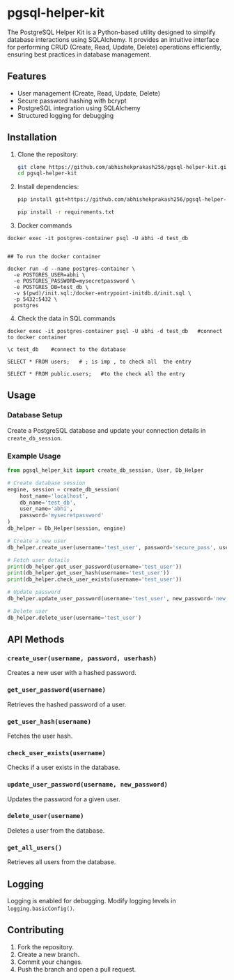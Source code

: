 # pgsql-helper-kit

The PostgreSQL Helper Kit is a Python-based utility designed to simplify database interactions using SQLAlchemy. It provides an intuitive interface for performing CRUD (Create, Read, Update, Delete) operations efficiently, ensuring best practices in database management.

## Features
- User management (Create, Read, Update, Delete)
- Secure password hashing with bcrypt
- PostgreSQL integration using SQLAlchemy
- Structured logging for debugging

## Installation

1. Clone the repository:
   ```bash
   git clone https://github.com/abhishekprakash256/pgsql-helper-kit.git
   cd pgsql-helper-kit
   ```

2. Install dependencies:
   ```bash
   pip install git+https://github.com/abhishekprakash256/pgsql-helper-kit.git  
   
   pip install -r requirements.txt
   ```

3. Docker commands 
```
docker exec -it postgres-container psql -U abhi -d test_db


## To run the docker container

docker run -d --name postgres-container \
  -e POSTGRES_USER=abhi \
  -e POSTGRES_PASSWORD=mysecretpassword \
  -e POSTGRES_DB=test_db \
  -v $(pwd)/init.sql:/docker-entrypoint-initdb.d/init.sql \
  -p 5432:5432 \
  postgres

```

4. Check the data in SQL commands

```
docker exec -it postgres-container psql -U abhi -d test_db   #connect to docker container 

\c test_db    #connect to the database 

SELECT * FROM users;   # ; is imp , to check all  the entry

SELECT * FROM public.users;   #to the check all the entry

```



## Usage

### Database Setup
Create a PostgreSQL database and update your connection details in `create_db_session`.

### Example Usage

```python
from pgsql_helper_kit import create_db_session, User, Db_Helper

# Create database session
engine, session = create_db_session(
    host_name='localhost',
    db_name='test_db',
    user_name='abhi',
    password='mysecretpassword'
)
db_helper = Db_Helper(session, engine)

# Create a new user
db_helper.create_user(username='test_user', password='secure_pass', userhash='user_hash')

# Fetch user details
print(db_helper.get_user_password(username='test_user'))
print(db_helper.get_user_hash(username='test_user'))
print(db_helper.check_user_exists(username='test_user'))

# Update password
db_helper.update_user_password(username='test_user', new_password='new_secure_pass')

# Delete user
db_helper.delete_user(username='test_user')
```

## API Methods

### `create_user(username, password, userhash)`
Creates a new user with a hashed password.

### `get_user_password(username)`
Retrieves the hashed password of a user.

### `get_user_hash(username)`
Fetches the user hash.

### `check_user_exists(username)`
Checks if a user exists in the database.

### `update_user_password(username, new_password)`
Updates the password for a given user.

### `delete_user(username)`
Deletes a user from the database.

### `get_all_users()`
Retrieves all users from the database.

## Logging
Logging is enabled for debugging. Modify logging levels in `logging.basicConfig()`.

## Contributing
1. Fork the repository.
2. Create a new branch.
3. Commit your changes.
4. Push the branch and open a pull request.


